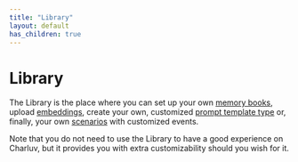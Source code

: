 ```yaml
---
title: "Library"
layout: default
has_children: true
---
```


# Library

The Library is the place where you can set up your own [memory books](https://guide.charluv.com/docs/memory/memory-books), upload [embeddings](https://guide.charluv.com/docs/memory/embeddings), create your own, customized [prompt template type](https://guide.charluv.com/docs/chat-settings/prompt-templates) or, finally, your own [scenarios](https://guide.charluv.com/docs/library/scenarios) with customized events.

Note that you do not need to use the Library to have a good experience on Charluv, but it provides you with extra customizability should you wish for it.
